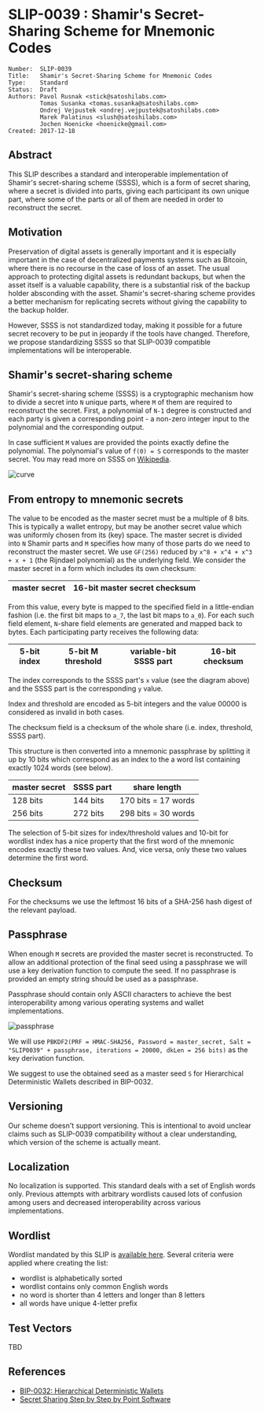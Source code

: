# SLIP-0039 : Shamir's Secret-Sharing Scheme for Mnemonic Codes

```
Number:  SLIP-0039
Title:   Shamir's Secret-Sharing Scheme for Mnemonic Codes
Type:    Standard
Status:  Draft
Authors: Pavol Rusnak <stick@satoshilabs.com>
         Tomas Susanka <tomas.susanka@satoshilabs.com>
         Ondrej Vejpustek <ondrej.vejpustek@satoshilabs.com>
         Marek Palatinus <slush@satoshilabs.com>
         Jochen Hoenicke <hoenicke@gmail.com>
Created: 2017-12-18
```

## Abstract

This SLIP describes a standard and interoperable implementation of Shamir's secret-sharing scheme (SSSS), which is a form of secret sharing, where a secret is divided into parts, giving each participant its own unique part, where some of the parts or all of them are needed in order to reconstruct the secret.

## Motivation

Preservation of digital assets is generally important and it is especially important in the case of decentralized payments systems such as Bitcoin, where there is no recourse in the case of loss of an asset. The usual approach to protecting digital assets is redundant backups, but when the asset itself is a valuable capability, there is a substantial risk of the backup holder absconding with the asset. Shamir's secret-sharing scheme provides a better mechanism for replicating secrets without  giving the capability to the backup holder.

However, SSSS is not standardized today, making it possible for a future secret recovery to be put in jeopardy if the tools have changed. Therefore, we propose standardizing SSSS so that SLIP-0039 compatible implementations will be interoperable.

## Shamir's secret-sharing scheme

Shamir's secret-sharing scheme (SSSS) is a cryptographic mechanism how to divide a secret into `N` unique parts, where `M` of them are required to reconstruct the secret. First, a polynomial of `N-1` degree is constructed and each party is given a corresponding point - a non-zero integer input to the polynomial and the corresponding output.

In case sufficient `M` values are provided the points exactly define the polynomial. The polynomial's value of `f(0) = S` corresponds to the master secret. You may read more on SSSS on [Wikipedia](https://en.wikipedia.org/wiki/Shamir%27s_Secret_Sharing).

![curve](slip-0039/curve.png)

## From entropy to mnemonic secrets

The value to be encoded as the master secret must be a multiple of 8 bits. This is typically a wallet entropy, but may be another secret value which was uniformly chosen from its (key) space. The master secret is divided into `N` Shamir parts and `M` specifies how many of those parts do we need to reconstruct the master secret. We use `GF(256)` reduced by `x^8 + x^4 + x^3 + x + 1` (the Rijndael polynomial) as the underlying field. We consider the master secret in a form which includes its own checksum:

| master secret | 16-bit master secret checksum |
|---------------|-------------------------------|

From this value, every byte is mapped to the specified field in a little-endian fashion (i.e. the first bit maps to `a_7`, the last bit maps to `a_0`). For each such field element, `N`-share field elements are generated and mapped back to bytes. Each participating party receives the following data:

| 5-bit index | 5-bit M threshold | variable-bit SSSS part | 16-bit checksum |
|-------------|-------------------|------------------------|-----------------|

The index corresponds to the SSSS part's `x` value (see the diagram above) and the SSSS part is the corresponding `y` value.

Index and threshold are encoded as 5-bit integers and the value 00000 is considered as invalid in both cases. 

The checksum field is a checksum of the whole share (i.e. index, threshold, SSSS part).

This structure is then converted into a mnemonic passphrase by splitting it up by 10 bits which correspond as an index to the a word list containing exactly 1024 words (see below).

| master secret | SSSS part | share length           |
|---------------|-----------|------------------------|
| 128 bits      | 144 bits  | 170 bits = 17 words    |
| 256 bits      | 272 bits  | 298 bits = 30 words    |

The selection of 5-bit sizes for index/threshold values and 10-bit for wordlist index has a nice property that the first word of the mnemonic encodes exactly these two values. And, vice versa, only these two values determine the first word.

## Checksum

For the checksums we use the leftmost 16 bits of a SHA-256 hash digest of the relevant payload.

## Passphrase

When enough `M` secrets are provided the master secret is reconstructed. To allow an additional protection of the final seed using a passphrase we will use a key derivation function to compute the seed. If no passphrase is provided an empty string should be used as a passphrase.

Passphrase should contain only ASCII characters to achieve the best interoperability among various operating systems and wallet implementations.

![passphrase](slip-0039/passphrase.png)

We will use `PBKDF2(PRF = HMAC-SHA256, Password = master_secret, Salt = "SLIP0039" + passphrase, iterations = 20000, dkLen = 256 bits)` as the key derivation function.

We suggest to use the obtained seed as a master seed `S` for Hierarchical Deterministic Wallets described in BIP-0032.

## Versioning

Our scheme doesn't support versioning. This is intentional to avoid unclear claims such as SLIP-0039 compatibility without a clear understanding, which version of the scheme is actually meant.

## Localization

No localization is supported. This standard deals with a set of English words only. Previous attempts with arbitrary wordlists caused lots of confusion among users and decreased interoperability across various implementations.

## Wordlist

Wordlist mandated by this SLIP is [available here](slip-0039/wordlist.txt). Several criteria were applied where creating the list:

* wordlist is alphabetically sorted
* wordlist contains only common English words
* no word is shorter than 4 letters and longer than 8 letters
* all words have unique 4-letter prefix

## Test Vectors

TBD

## References

* [BIP-0032: Hierarchical Deterministic Wallets](https://github.com/bitcoin/bips/blob/master/bip-0032.mediawiki)
* [Secret Sharing Step by Step by Point Software](http://www.pointsoftware.ch/en/secret-sharing-step-by-step/)

